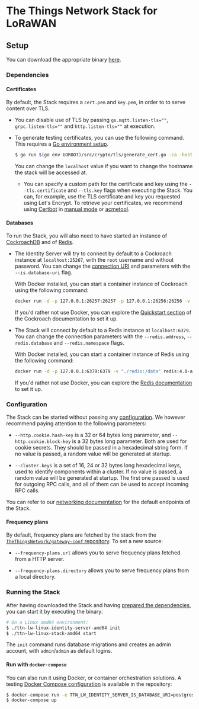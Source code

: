 # The Things Network Stack for LoRaWAN

## Setup

You can download the appropriate binary [here](../README.md#downloads).

### Dependencies

#### Certificates

By default, the Stack requires a `cert.pem` and `key.pem`, in order to to serve content over TLS.

+ You can disable use of TLS by passing `gs.mqtt.listen-tls=""`, `grpc.listen-tls=""` and `http.listen-tls=""` at execution.

+ To generate testing certificates, you can use the following command. This requires a [Go environment setup](../DEVELOPMENT.md#development-environment).

    ```bash
    $ go run $(go env GOROOT)/src/crypto/tls/generate_cert.go -ca -host localhost
    ```

    You can change the `localhost` value if you want to change the hostname the stack will be accessed at.

    + You can specify a custom path for the certificate and key using the `--tls.certificate` and `--tls.key` flags when executing the Stack. You can, for example, use the TLS certificate and key you requested using Let's Encrypt. To retrieve your certificates, we recommend using [Certbot](https://certbot.eff.org/) in [manual mode](https://certbot.eff.org/docs/using.html#getting-certificates-and-choosing-plugins) or [acmetool](https://hlandau.github.io/acme/userguide).

#### Databases

To run the Stack, you will also need to have started an instance of [CockroachDB](https://www.cockroachlabs.com/product/cockroachdb/) and of [Redis](https://redis.io/).

+ The Identity Server will try to connect by default to a Cockroach instance at `localhost:25267`, with the `root` username and without password. You can change the [connection URI](https://www.cockroachlabs.com/docs/v2.0/connection-parameters#connect-using-a-url) and parameters with the `--is.database-uri` flag.

    With Docker installed, you can start a container instance of Cockroach using the following command:

    ```bash
    docker run -d -p 127.0.0.1:26257:26257 -p 127.0.0.1:26256:26256 -v "./cockroach:/cockroach/cockroach-data" cockroachdb/cockroach:v2.0.3 start --http-port 26256 --insecure
    ```

    If you'd rather not use Docker, you can explore the [Quickstart section](https://github.com/cockroachdb/cockroach/#quickstart) of the Cockroach documentation to set it up.

+ The Stack will connect by default to a Redis instance at `localhost:6379`. You can change the connection parameters with the `--redis.address`, `--redis.database` and `--redis.namespace` flags.

    With Docker installed, you can start a container instance of Redis using the following command:

    ```bash
    docker run -d -p 127.0.0.1:6379:6379 -v "./redis:/data" redis:4.0-alpine redis-server --appendonly yes
    ```

    If you'd rather not use Docker, you can explore the [Redis documentation](https://redis.io/download) to set it up.

### Configuration

The Stack can be started without passing any [configuration](config.md). We however recommend paying attention to the following parameters:

+ `--http.cookie.hash-key` is a 32 or 64 bytes long parameter, and `--http.cookie.block-key` is a 32 bytes long parameter. Both are used for cookie secrets. They should be passed in a hexadecimal string form. If no value is passed, a random value will be generated at startup.

+ `--cluster.keys` is a set of 16, 24 or 32 bytes long hexadecimal keys, used to identify components within a cluster. If no value is passed, a random value will be generated at startup. The first one passed is used for outgoing RPC calls, and all of them can be used to accept incoming RPC calls.

You can refer to our [networking documentation](networking.md) for the default endpoints of the Stack.

#### Frequency plans

By default, frequency plans are fetched by the stack from the [`TheThingsNetwork/gateway-conf` repository](https://github.com/TheThingsNetwork/gateway-conf). To set a new source:

+ `--frequency-plans.url` allows you to serve frequency plans fetched from a HTTP server.

+ `--frequency-plans.directory` allows you to serve frequency plans from a local directory.

### Running the Stack

After having downloaded the Stack and having [prepared the dependencies](#dependencies), you can start it by executing the binary:

```bash
# On a Linux amd64 environment:
$ ./ttn-lw-linux-identity-server-amd64 init
$ ./ttn-lw-linux-stack-amd64 start
```

The `init` command runs database migrations and creates an admin account, with `admin`/`admin` as default logins.

#### Run with `docker-compose`

You can also run it using Docker, or container orchestration solutions. A testing [Docker Compose configuration](../docker-compose.yml) is available in the repository:

```bash
$ docker-compose run -e TTN_LW_IDENTITY_SERVER_IS_DATABASE_URI=postgres://root@cockroach:26257/is_development?sslmode=disable --entrypoint ttn-lw-identity-server --rm stack init
$ docker-compose up
```

